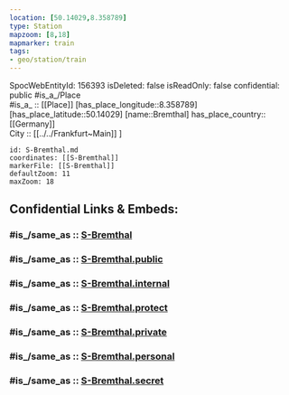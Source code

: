 ```yaml
---
location: [50.14029,8.358789] 
type: Station 
mapzoom: [8,18] 
mapmarker: train 
tags:
- geo/station/train
---
```

SpocWebEntityId: 156393
isDeleted: false
isReadOnly: false
confidential: public
#is_a_/Place  
#is_a_ :: [[Place]] 
[has_place_longitude::8.358789] 
[has_place_latitude::50.14029] 
[name::Bremthal] 
has_place_country:: [[Germany]]  
City :: [[../../Frankfurt~Main]] ] 


```leaflet
id: S-Bremthal.md
coordinates: [[S-Bremthal]] 
markerFile: [[S-Bremthal]] 
defaultZoom: 11 
maxZoom: 18
```


## Confidential Links & Embeds: 

### #is_/same_as :: [S-Bremthal](/_Standards/Earth/Continent/Europe/Europe~Central/Germany/Germany~West/Hessen/counties~Hessen/Frankfurt~Main/Stations-FFM~S/S-Bremthal.md) 

### #is_/same_as :: [S-Bremthal.public](/_public/Earth/Continent/Europe/Europe~Central/Germany/Germany~West/Hessen/counties~Hessen/Frankfurt~Main/Stations-FFM~S/S-Bremthal.public.md) 

### #is_/same_as :: [S-Bremthal.internal](/_internal/Earth/Continent/Europe/Europe~Central/Germany/Germany~West/Hessen/counties~Hessen/Frankfurt~Main/Stations-FFM~S/S-Bremthal.internal.md) 

### #is_/same_as :: [S-Bremthal.protect](/_protect/Earth/Continent/Europe/Europe~Central/Germany/Germany~West/Hessen/counties~Hessen/Frankfurt~Main/Stations-FFM~S/S-Bremthal.protect.md) 

### #is_/same_as :: [S-Bremthal.private](/_private/Earth/Continent/Europe/Europe~Central/Germany/Germany~West/Hessen/counties~Hessen/Frankfurt~Main/Stations-FFM~S/S-Bremthal.private.md) 

### #is_/same_as :: [S-Bremthal.personal](/_personal/Earth/Continent/Europe/Europe~Central/Germany/Germany~West/Hessen/counties~Hessen/Frankfurt~Main/Stations-FFM~S/S-Bremthal.personal.md) 

### #is_/same_as :: [S-Bremthal.secret](/_secret/Earth/Continent/Europe/Europe~Central/Germany/Germany~West/Hessen/counties~Hessen/Frankfurt~Main/Stations-FFM~S/S-Bremthal.secret.md)

